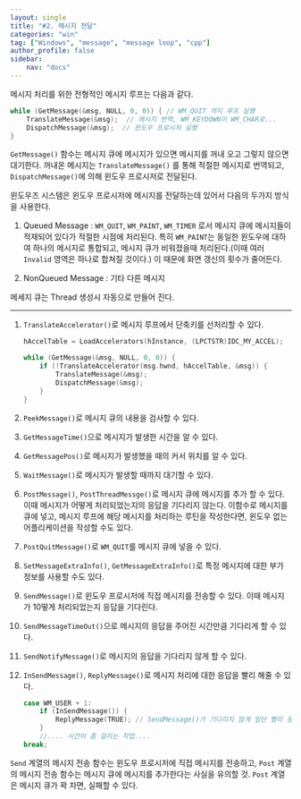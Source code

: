```yaml
---
layout: single
title: "#2. 메시지 전달"
categories: "win"
tag: ["Windows", "message", "message loop", "cpp"]
author_profile: false
sidebar: 
    nav: "docs"
---
```


메시지 처리를 위한 전형적인 메시지 루프는 다음과 같다.

```cpp
while (GetMessage(&msg, NULL, 0, 0)) { // WM_QUIT 까지 루프 실행
    TranslateMessage(&msg);  // 메시지 번역, WM_KEYDOWN이 WM_CHAR로...          
    DispatchMessage(&msg);  // 윈도우 프로시저 실행
}
```
`GetMessage()` 함수는 메시지 큐에 메시지가 있으면 메시지를 꺼내 오고 그렇지 않으면 대기한다. 꺼내온 메시지는 `TranslateMessage()` 를 통해 적절한 메시지로 번역되고, `DispatchMessage()`에 의해 윈도우 프로시저로 전달된다.

 

윈도우즈 시스템은 윈도우 프로시저에 메시지를 전달하는데 있어서 다음의 두가지 방식을 사용한다.

1. Queued Message : `WM_QUIT`, `WM_PAINT`, `WM_TIMER` 로서 메시지 큐에 메시지들이 적재되어 있다가 적절한 시점에 처리된다. 특히 `WM_PAINT`는 동일한 윈도우에 대하여 하나의 메시지로 통합되고, 메시지 큐가 비워졌을때 처리된다.(이때 여러 `Invalid` 영역은 하나로 합쳐질 것이다.) 이 때문에 화면 갱신의 횟수가 줄어든다. 

2. NonQueued Message : 기타 다른 메시지

메세지 큐는 Thread 생성시 자동으로 만들어 진다.

----------------------------------------------------

1. `TranslateAccelerator()`로 메시지 루프에서 단축키를 선처리할 수 있다.
 
    ```cpp
    hAccelTable = LoadAccelerators(hInstance, (LPCTSTR)IDC_MY_ACCEL);

    while (GetMessage(&msg, NULL, 0, 0)) {
        if (!TranslateAccelerator(msg.hwnd, hAccelTable, &msg)) {
            TranslateMessage(&msg);
            DispatchMessage(&msg);
        }
    }
    ```
 
2. `PeekMessage()`로 메시지 큐의 내용을 검사할 수 있다.

3. `GetMessageTime()`으로 메시지가 발생한 시간을 알 수 있다.

4. `GetMessagePos()`로 메시지가 발생했을 때의 커서 위치를 알 수 있다.

5. `WaitMessage()`로 메시지가 발생할 때까지 대기할 수 있다.

6. `PostMessage()`, `PostThreadMessge()`로 메시지 큐에 메시지를 추가 할 수 있다. 이때 메시지가 어떻게 처리되었는지의 응답을 기다리지 않는다.  이함수로 메시지를 큐에 넣고, 메시지 루프에 해당 메시지를 처리하는 루틴을 작성한다면, 윈도우 없는 어플리케이션을 작성할 수도 있다.

7. `PostQuitMessage()`로 `WM_QUIT`를 메시지 큐에 넣을 수 있다.

8. `SetMessageExtraInfo()`, `GetMessageExtraInfo()`로 특정 메시지에 대한 부가 정보를 사용할 수도 있다.

9. `SendMessage()`로 윈도우 프로시저에 직접 메시지를 전송할 수 있다. 이때 메시지가 10떻게 처리되었는지 응답을 기다린다.

10. `SendMessageTimeOut()`으로 메시지의 응답을 주어진 시간만큼 기다리게 할 수 있다.

11. `SendNotifyMessage()`로 메시지의 응답을 기다리지 않게 할 수 있다.

12. `InSendMessage()`, `ReplyMessage()`로 메시지 처리에 대한 응답을 빨리 해줄 수 있다.

    ```cpp
    case WM_USER + 1:
        if (InSendMessage()) {
            ReplyMessage(TRUE); // SendMessage()가 기다리지 않게 일단 빨리 응답
        }
        //.... 시간이 좀 걸리는 작업....
    break;
    ```
 

`Send` 계열의 메시지 전송 함수는 윈도우 프로시저에 직접 메시지를 전송하고, `Post` 계열의 메시지 전송 함수는 메시지 큐에 메시지를 추가한다는 사실을 유의할 것. `Post` 계열은 메시지 큐가 꽉 차면, 실패할 수 있다.